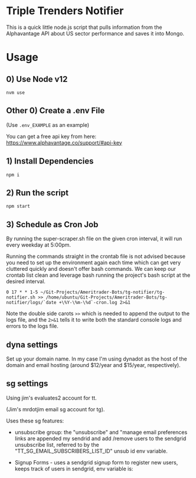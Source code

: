 # Triple Trenders Notifier



This is a quick little node.js script that pulls information from the Alphavantage API about US sector performance and saves it into Mongo.


# Usage

## 0) Use Node v12
```
nvm use
```

## Other 0) Create a .env File

(Use `.env_EXAMPLE` as an example)

You can get a free api key from here: https://www.alphavantage.co/support/#api-key


## 1) Install Dependencies
```
npm i
```


## 2) Run the script
```
npm start
```

## 3) Schedule as Cron Job

By running the super-scraper.sh file on the given cron interval, it will run every weekday at 5:00pm. 

Running the commands straight in the crontab file is not advised because you need to set up the environment again each time which can get very cluttered quickly and doesn't offer bash commands. We can keep our crontab list clean and leverage bash running the project's bash script at the desired interval. 

```
0 17 * * 1-5 ~/Git-Projects/Ameritrader-Bots/tg-notifier/tg-notifier.sh >> /home/ubuntu/Git-Projects/Ameritrader-Bots/tg-notifier/logs/`date +\%Y-\%m-\%d`-cron.log 2>&1
```

Note the double side carots `>>` which is needed to append the output to the logs file, and the `2>&1` tells it to write both the standard console logs and errors to the logs file.


## dyna settings
Set up your domain name. In my case I'm using dynadot as the host of the domain and email hosting (around $12/year and $15/year, respectively).

## sg settings
Using jim's evaluates2 account for tt.

(Jim's mrdotjim email sg account for tg). 

Uses these sg features:

- unsubscribe group: the "unsubscribe" and "manage email preferences links are appended my sendrid and add /remove users to the sendgrid unsubscribe list, referred to by the "TT_SG_EMAIL_SUBSCRIBERS_LIST_ID" unsub id env variable.

- Signup Forms - uses a sendgrid signup form to register new users, keeps track of users in sendgrid, env variable is: 